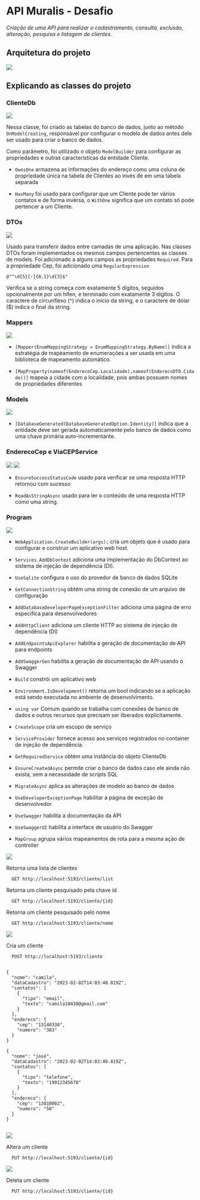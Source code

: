 # API Muralis - Desafio

_Criação de uma API para realizar o cadastramento, consulta, exclusão, alteração, pesquisa e listagem de clientes._

## Arquitetura do projeto
![](./imagens/arquitetura.jpg)

## Explicando as classes do projeto

### ClienteDb
![](./imagens/clienteDb.jpg)

Nessa classe, foi criado as tabelas do banco de dados, junto ao método `OnModelCreating`, responsável por configurar o modelo de dados antes dele ser usado para criar o banco de dados. 

Como parâmetro, foi utilizado o objeto `ModelBuilder` para configurar as propriedades e outras características da entidade Cliente.

* `OwnsOne` armazena as informações do endereço como uma coluna de propriedade única na tabela de Clientes ao invés de em uma tabela separada

* `HasMany` foi usado para configurar que um Cliente pode ter vários contatos e de forma inversa, o `WithOne` significa que um contato só pode pertencer a um Cliente.


### DTOs

![](./imagens/DTOs.jpeg)

Usado para transferir dados entre camadas de uma aplicação. 
Nas classes DTOs foram implementados os mesmos campos pertencentes as classes de models. Foi adicionado a alguns campos as propriedades `Required`. Para a propriedade Cep, foi adicionado uma `RegularExpression` 

```
@"^\d{5}[-]{0,1}\d{3}$" 
```
Verifica se a string começa com exatamente 5 dígitos, seguidos opcionalmente por um hífen, e terminado com exatamente 3 dígitos. O caractere de circunflexo (^) indica o início da string, e o caractere de dólar ($) indica o final da string.

### Mappers

![](./imagens/mapper.jpg)

* `[Mapper(EnumMappingStrategy = EnumMappingStrategy.ByName)]` indica a estratégia de mapeamento de enumerações a ser usada em uma biblioteca de mapeamento automático. 

* `[MapProperty(nameof(EnderecoCep.Localidade),nameof(EnderecoDTO.Cidade))]` mapeia a cidade com a localidade, pois ambas possuem nomes de propriedades diferentes

### Models

![](./imagens/models.jpeg)

* `[DatabaseGenerated(DatabaseGeneratedOption.Identity)]` indica que a entidade deve ser gerada automaticamente pelo banco de dados como uma chave primária auto-incrementante.

### EnderecoCep e ViaCEPService

![](./imagens/enderecoCep.jpg)
![](./imagens/viaCep.jpg)

* `EnsureSuccessStatusCode` usado para verificar se uma resposta HTTP retornou com sucesso 

* `ReadAsStringAsync` usado para ler o conteúdo de uma resposta HTTP como uma string.

### Program

![](./imagens/builder.jpg)

* `WebApplication.CreateBuilder(args);` cria um objeto que é usado para configurar e construir um aplicativo web host. 

* `Services.AddDbContext` adiciona uma implementação do DbContext ao sistema de injeção de dependência (DI).

* `UseSqlite` configura o uso do provedor de banco de dados SQLite

* `GetConnectionString` obtém uma string de conexão de um arquivo de configuração

* `AddDatabaseDeveloperPageExceptionFilter` adiciona uma página de erro específica para desenvolvedores

* `AddHttpClient` adiciona um cliente HTTP ao sistema de injeção de dependência (DI) 

* `AddEndpointsApiExplorer` habilita a geração de documentação de API para endpoints 

* `AddSwaggerGen` habilita a geração de documentação de API usando o Swagger

* `Build` constrói um aplicativo web

* `Environment.IsDevelopment()` retorna um bool indicando se a aplicação está sendo executada no ambiente de desenvolvimento. 

* `using var` Comum quando se trabalha com conexões de banco de dados e outros recursos que precisam ser liberados explícitamente. 

* `CreateScope` cria um escopo de serviço 

* `ServiceProvider` fornece acesso aos serviços registrados no container de injeção de dependência. 

* `GetRequiredService` obtém uma instância do objeto ClienteDb

* `EnsureCreatedAsync` permite criar o banco de dados caso ele ainda não exista, sem a necessidade de scripts SQL 

* `MigrateAsync` aplica as alterações de modelo ao banco de dados

* `UseDeveloperExceptionPage` habilitar a página de exceção de desenvolvedor

* `UseSwagger` habilita a documentação da API

* `UseSwaggerUI` habilita a interface de usuário do Swagger 

* `MapGroup` agrupa vários mapeamentos de rota para a mesma ação de controller



![](./imagens/get.jpg)

Retorna uma lista de clientes 
```http
  GET http://localhost:5193/cliente/list
```

Retorna um cliente pesquisado pela chave id
```http
  GET http://localhost:5193/cliente/{id}
```

Retorna um cliente pesquisado pelo nome
```http
  GET http://localhost:5193/cliente/nome
```



![](./imagens/post.jpg)

Cria um cliente
```http
  POST http://localhost:5193/cliente
```
```
 
{
  "nome": "camila",
  "dataCadastro": "2023-02-02T14:03:40.819Z",
  "contatos": [
    {
      "tipo": "email",
      "texto": "camila10438@gmail.com"
    }
  ],
  "endereco": {
    "cep": "13140330",
    "numero": "383"
  }
}

{
  "nome": "josé",
  "dataCadastro": "2023-02-02T14:03:40.819Z",
  "contatos": [
    {
      "tipo": "telefone",
      "texto": "19912345678"
    }
  ],
  "endereco": {
    "cep": "13010002",
    "numero": "50"
  }
}


```


![](./imagens/put.jpg)

Altera um cliente
```http
  PUT http://localhost:5193/cliente/{id}
```



![](./imagens/delete.jpg)

Deleta um cliente
```http
  PUT http://localhost:5193/cliente/{id}
```
